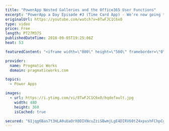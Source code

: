 ```yaml
---
title: "PowerApp Nested Galleries and the Office365 User Functions"
excerpt: "PowerApp a Day Episode #3 (Time Card App) - We're now going to build an application from scratch using PowerApps to allow people to enter their time. You'll learn how to use nested galleries and integrate with the Office365 Functions to capture the user's email address.  Power Platform and PowerApps"
originalUrl: https://youtube.com/watch?v=8TwFJC1C6x0
type: video
price: Free
length: PT27M37S
publishedDateTime: 2018-09-05T19:25:06Z
heat: 53

featuredContent: "<iframe width=\"800\" height=\"500\" frameborder=\"0\" src=\"https://www.youtube.com/embed/8TwFJC1C6x0\" allow=\"accelerometer; autoplay; encrypted-media; gyroscope; picture-in-picture\" allowfullscreen></iframe>"

provider:
  name: Progmatic Works
  domain: pragmaticworks.com

topics:
  - Power Apps

images:
  - url: https://i.ytimg.com/vi/8TwFJC1C6x0/hqdefault.jpg
    width: 480
    height: 360
    isCached: true

secured: "61jqg6Bas7t3HLA0uUaOrX0DIXNcuZziSBwmjLgE4DIRV60tZ4xpxshFChpCgxNcSA4z89Ldgf7oJPMaZIaoLmtFvtTiN1dzwNklvCAKJM7Fu5zeKFpIrNYJU93uaeO5RyoaTEsryF5FUPA2VU9xfc1iYZW6wsL7ht1a3njKK6XCXUQg3+g7iRmi8HkYL+xZ5KA4Mc5MU88G6se54UGOBqovkWy7it5YAP6Wj9LxJAtTBN5JK1gGPc2x/y5+aAGgMk6RckZAU+rLtGzOPIIffp/2vqBzohu6uf8xI7n7v/Ag7HeEOEX/rfMp22U7nFNLGxTLt2r3FjJonl9YLZ68F771smgStFbUnhNBWXDBwjb4VNEzoeWYedCLbwce9BYev3feuPRInLoVPLYYW62KodzghVdLPCISuWbudcz1spQ=;VZzW3rGytp7Fe9HMBeBV2g=="
---
```


